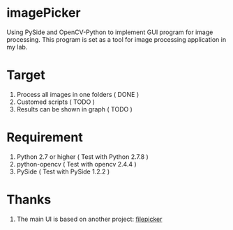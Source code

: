 imagePicker
===========

Using PySide and OpenCV-Python to implement GUI program for image processing. This program is set as a tool for image processing application in my lab.

Target
============
1. Process all images in one folders ( DONE )
2. Customed scripts ( TODO )
3. Results can be shown in graph ( TODO )

Requirement
============
1. Python 2.7 or higher ( Test with Python 2.7.8 )
2. python-opencv ( Test with opencv 2.4.4 )
3. PySide ( Test with PySide 1.2.2 )

Thanks
===========
1. The main UI is based on another project: [filepicker](https://github.com/aleksih/filepicker)
